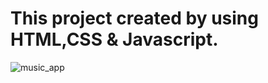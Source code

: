 #  This project created by using HTML,CSS & Javascript.






![music_app](https://user-images.githubusercontent.com/125564357/220180751-9504acd2-236a-49dd-a2f5-d572bc6a2142.png)
